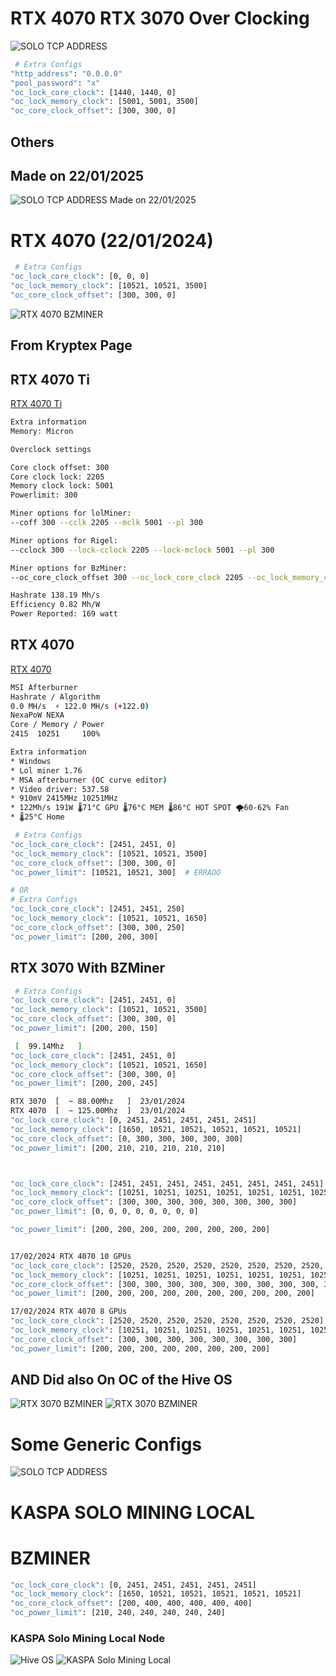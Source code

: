 # RTX 4070 RTX 3070 Over Clocking
![SOLO TCP ADDRESS](SOLO-TCP-NEXA-Local-Mining.png)
```bash
 # Extra Configs
"http_address": "0.0.0.0"
"pool_password": "x"
"oc_lock_core_clock": [1440, 1440, 0]
"oc_lock_memory_clock": [5001, 5001, 3500]
"oc_core_clock_offset": [300, 300, 0]
```

## Others
## Made on 22/01/2025
![SOLO TCP ADDRESS Made on 22/01/2025](Video-Cards-RTX-4070-RTX-3070-Configs.png)


# RTX 4070 (22/01/2024)
```bash
 # Extra Configs
"oc_lock_core_clock": [0, 0, 0]
"oc_lock_memory_clock": [10521, 10521, 3500]
"oc_core_clock_offset": [300, 300, 0]
```
![RTX 4070 BZMINER](RTX-4070-BZMINER-OVER-CLOCK.png)


## From Kryptex Page
## RTX 4070 Ti

[RTX 4070 Ti](https://www.kryptex.com/en/overclocking/nvidia-rtx-4070-ti-micron-efficiency-overclock)
```bash
Extra information
Memory: Micron

Overclock settings

Core clock offset: 300
Core clock lock: 2205
Memory clock lock: 5001
Powerlimit: 300

Miner options for lolMiner:
--coff 300 --cclk 2205 --mclk 5001 --pl 300

Miner options for Rigel:
--cclock 300 --lock-cclock 2205 --lock-mclock 5001 --pl 300

Miner options for BzMiner:
--oc_core_clock_offset 300 --oc_lock_core_clock 2205 --oc_lock_memory_clock 5001 --oc_power_limit 300

Hashrate 138.19 Mh/s
Efficiency 0.82 Mh/W
Power Reported: 169 watt
```
## RTX 4070
[RTX 4070](https://www.kryptex.com/en/overclocking/gigabyte-rtx-4070-windforce)
```bash
MSI Afterburner
Hashrate / Algorithm
0.0 MH/s  ⚡️ 122.0 MH/s (+122.0)
NexaPoW NEXA
Core / Memory / Power
2415  10251     100%

Extra information
* Windows
* Lol miner 1.76
* MSA afterburner (OC curve editor)
* Video driver: 537.58
* 910mV 2415MHz 10251MHz
* 122Mh/s 191W 🌡️71°C GPU 🌡️76°C MEM 🌡️86°C HOT SPOT 🌪️60-62% Fan
* 🌡️25°C Home

 # Extra Configs
"oc_lock_core_clock": [2451, 2451, 0]
"oc_lock_memory_clock": [10521, 10521, 3500]
"oc_core_clock_offset": [300, 300, 0]
"oc_power_limit": [10521, 10521, 300]  # ERRADO

# OR
# Extra Configs
"oc_lock_core_clock": [2451, 2451, 250]
"oc_lock_memory_clock": [10521, 10521, 1650]
"oc_core_clock_offset": [300, 300, 250]
"oc_power_limit": [200, 200, 300]
```

## RTX 3070 With BZMiner
```bash
 # Extra Configs
"oc_lock_core_clock": [2451, 2451, 0]
"oc_lock_memory_clock": [10521, 10521, 3500]
"oc_core_clock_offset": [300, 300, 0]
"oc_power_limit": [200, 200, 150]

 [  99.14Mhz   ]
"oc_lock_core_clock": [2451, 2451, 0]
"oc_lock_memory_clock": [10521, 10521, 1650]
"oc_core_clock_offset": [300, 300, 0]
"oc_power_limit": [200, 200, 245]

RTX 3070  [  ~ 88.00Mhz   ]  23/01/2024
RTX 4070  [  ~ 125.00Mhz  ]  23/01/2024
"oc_lock_core_clock": [0, 2451, 2451, 2451, 2451, 2451]
"oc_lock_memory_clock": [1650, 10521, 10521, 10521, 10521, 10521]
"oc_core_clock_offset": [0, 300, 300, 300, 300, 300]
"oc_power_limit": [200, 210, 210, 210, 210, 210]



"oc_lock_core_clock": [2451, 2451, 2451, 2451, 2451, 2451, 2451, 2451]
"oc_lock_memory_clock": [10251, 10251, 10251, 10251, 10251, 10251, 10251, 10251]
"oc_core_clock_offset": [300, 300, 300, 300, 300, 300, 300, 300]
"oc_power_limit": [0, 0, 0, 0, 0, 0, 0, 0]

"oc_power_limit": [200, 200, 200, 200, 200, 200, 200, 200]


17/02/2024 RTX 4070 10 GPUs
"oc_lock_core_clock": [2520, 2520, 2520, 2520, 2520, 2520, 2520, 2520, 2520, 2520]
"oc_lock_memory_clock": [10251, 10251, 10251, 10251, 10251, 10251, 10251, 10251, 10251, 10251]
"oc_core_clock_offset": [300, 300, 300, 300, 300, 300, 300, 300, 300, 300]
"oc_power_limit": [200, 200, 200, 200, 200, 200, 200, 200, 200, 200]

17/02/2024 RTX 4070 8 GPUs
"oc_lock_core_clock": [2520, 2520, 2520, 2520, 2520, 2520, 2520, 2520]
"oc_lock_memory_clock": [10251, 10251, 10251, 10251, 10251, 10251, 10251, 10251]
"oc_core_clock_offset": [300, 300, 300, 300, 300, 300, 300, 300]
"oc_power_limit": [200, 200, 200, 200, 200, 200, 200, 200]


```
## AND Did also On OC of the Hive OS
![RTX 3070 BZMINER](RTX-3070-BZMINER-1.png)
![RTX 3070 BZMINER](RTX-3070-BZMINER-2.png)

# Some Generic Configs
![SOLO TCP ADDRESS](Video-Cards-SomeGeneric-Configs.png)



# KASPA SOLO MINING LOCAL
# BZMINER
```bash
"oc_lock_core_clock": [0, 2451, 2451, 2451, 2451, 2451]
"oc_lock_memory_clock": [1650, 10521, 10521, 10521, 10521, 10521]
"oc_core_clock_offset": [200, 400, 400, 400, 400, 400]
"oc_power_limit": [210, 240, 240, 240, 240, 240]
```
### KASPA Solo Mining Local Node
![Hive OS](KASPA-HiveOS-Overclocking-Solo-Mining-Local.png)
![KASPA Solo Mining Local](KASPA-Overclocking-Solo-Mining-Local.png)


